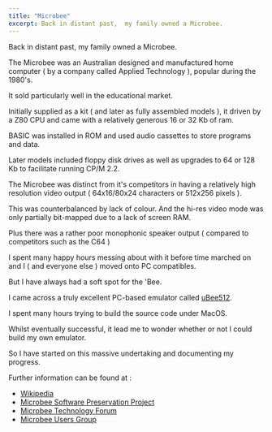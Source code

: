 ```yaml
---
title: "Microbee"
excerpt: Back in distant past,  my family owned a Microbee. 
---
```

<!--
![](Microbee32K_IC.png)

Photo credit : [Wikipedia](https://en.wikipedia.org/wiki/MicroBee "Wikipedia")
-->
Back in distant past,  my family owned a Microbee. 

The Microbee was an Australian designed and manufactured home computer ( by a company called Applied Technology ), popular during the 1980's.  

It sold particularly well in the educational market.

Initially supplied as a kit ( and later as fully assembled models ),  it driven by a Z80 CPU and came with a relatively generous 16 or 32 Kb of ram.

BASIC was installed in ROM and used audio cassettes to store programs and data. 

Later models included floppy disk drives as well as upgrades to 64 or 128 Kb to facilitate running CP/M 2.2.

The Microbee was distinct from it's competitors in having a relatively high resolution video output ( 64x16/80x24 characters or 512x256 pixels ).

This was counterbalanced by lack of colour.  And the hi-res video mode was only partially bit-mapped due to a lack of screen RAM.

Plus there was a rather poor monophonic speaker output ( compared to competitors such as the C64 )
 
I spent many happy hours messing about with it before time marched on and I ( and everyone else ) moved onto PC compatibles.

But I have always had a soft spot for the 'Bee.

I came across a truly excellent PC-based emulator called [uBee512](https://www.microbee-mspp.org/repository/ "Microbee Software Preservation Project Repository").

I spent many hours trying to build the source code under MacOS.  

Whilst eventually successful, it lead me to wonder whether or not I could build my own emulator.

So I have started on this massive undertaking and documenting my progress.

Further information can be found at :

- [Wikipedia](https://en.wikipedia.org/wiki/MicroBee "Wikipedia")
- [Microbee Software Preservation Project](https://microbee-mspp.org/forum/index.php "Microbee Software Preservation Project")
- [Microbee Technology Forum](https://microbeetechnology.com.au/forum/ "Microbee Technology Forum")
- [Microbee Users Group](https://www.facebook.com/groups/100158753790849/ "Microbee Users Group")

